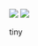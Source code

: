 ![](https://img.shields.io/github/issues/M-Mahnke/tiny.svg)
![](https://img.shields.io/github/license/M-Mahnke/tiny.svg)

tiny
